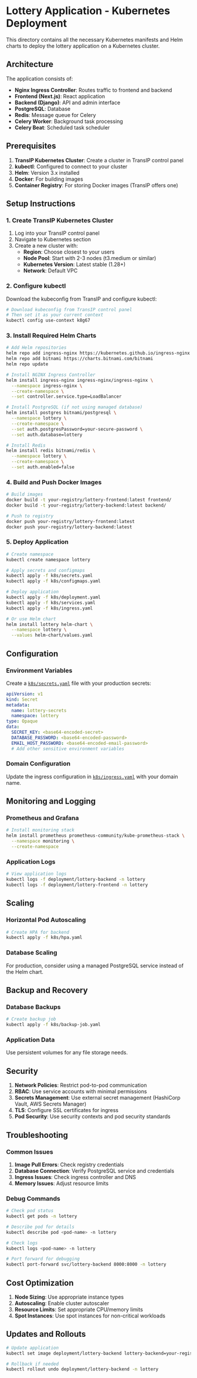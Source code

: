 # Lottery Application - Kubernetes Deployment

This directory contains all the necessary Kubernetes manifests and Helm charts to deploy the lottery application on a Kubernetes cluster.

## Architecture

The application consists of:

- **Nginx Ingress Controller**: Routes traffic to frontend and backend
- **Frontend (Next.js)**: React application
- **Backend (Django)**: API and admin interface
- **PostgreSQL**: Database
- **Redis**: Message queue for Celery
- **Celery Worker**: Background task processing
- **Celery Beat**: Scheduled task scheduler

## Prerequisites

1. **TransIP Kubernetes Cluster**: Create a cluster in TransIP control panel
2. **kubectl**: Configured to connect to your cluster
3. **Helm**: Version 3.x installed
4. **Docker**: For building images
5. **Container Registry**: For storing Docker images (TransIP offers one)

## Setup Instructions

### 1. Create TransIP Kubernetes Cluster

1. Log into your TransIP control panel
2. Navigate to Kubernetes section
3. Create a new cluster with:
   - **Region**: Choose closest to your users
   - **Node Pool**: Start with 2-3 nodes (t3.medium or similar)
   - **Kubernetes Version**: Latest stable (1.28+)
   - **Network**: Default VPC

### 2. Configure kubectl

Download the kubeconfig from TransIP and configure kubectl:

```bash
# Download kubeconfig from TransIP control panel
# Then set it as your current context
kubectl config use-context k8g67
```

### 3. Install Required Helm Charts

```bash
# Add Helm repositories
helm repo add ingress-nginx https://kubernetes.github.io/ingress-nginx
helm repo add bitnami https://charts.bitnami.com/bitnami
helm repo update

# Install NGINX Ingress Controller
helm install ingress-nginx ingress-nginx/ingress-nginx \
  --namespace ingress-nginx \
  --create-namespace \
  --set controller.service.type=LoadBalancer

# Install PostgreSQL (if not using managed database)
helm install postgres bitnami/postgresql \
  --namespace lottery \
  --create-namespace \
  --set auth.postgresPassword=your-secure-password \
  --set auth.database=lottery

# Install Redis
helm install redis bitnami/redis \
  --namespace lottery \
  --create-namespace \
  --set auth.enabled=false
```

### 4. Build and Push Docker Images

```bash
# Build images
docker build -t your-registry/lottery-frontend:latest frontend/
docker build -t your-registry/lottery-backend:latest backend/

# Push to registry
docker push your-registry/lottery-frontend:latest
docker push your-registry/lottery-backend:latest
```

### 5. Deploy Application

```bash
# Create namespace
kubectl create namespace lottery

# Apply secrets and configmaps
kubectl apply -f k8s/secrets.yaml
kubectl apply -f k8s/configmaps.yaml

# Deploy application
kubectl apply -f k8s/deployment.yaml
kubectl apply -f k8s/services.yaml
kubectl apply -f k8s/ingress.yaml

# Or use Helm chart
helm install lottery helm-chart \
  --namespace lottery \
  --values helm-chart/values.yaml
```

## Configuration

### Environment Variables

Create a [`k8s/secrets.yaml`](../k8s/secrets.yaml) file with your production secrets:

```yaml
apiVersion: v1
kind: Secret
metadata:
  name: lottery-secrets
  namespace: lottery
type: Opaque
data:
  SECRET_KEY: <base64-encoded-secret>
  DATABASE_PASSWORD: <base64-encoded-password>
  EMAIL_HOST_PASSWORD: <base64-encoded-email-password>
  # Add other sensitive environment variables
```

### Domain Configuration

Update the ingress configuration in [`k8s/ingress.yaml`](../k8s/ingress.yaml) with your domain name.

## Monitoring and Logging

### Prometheus and Grafana

```bash
# Install monitoring stack
helm install prometheus prometheus-community/kube-prometheus-stack \
  --namespace monitoring \
  --create-namespace
```

### Application Logs

```bash
# View application logs
kubectl logs -f deployment/lottery-backend -n lottery
kubectl logs -f deployment/lottery-frontend -n lottery
```

## Scaling

### Horizontal Pod Autoscaling

```bash
# Create HPA for backend
kubectl apply -f k8s/hpa.yaml
```

### Database Scaling

For production, consider using a managed PostgreSQL service instead of the Helm chart.

## Backup and Recovery

### Database Backups

```bash
# Create backup job
kubectl apply -f k8s/backup-job.yaml
```

### Application Data

Use persistent volumes for any file storage needs.

## Security

1. **Network Policies**: Restrict pod-to-pod communication
2. **RBAC**: Use service accounts with minimal permissions
3. **Secrets Management**: Use external secret management (HashiCorp Vault, AWS Secrets Manager)
4. **TLS**: Configure SSL certificates for ingress
5. **Pod Security**: Use security contexts and pod security standards

## Troubleshooting

### Common Issues

1. **Image Pull Errors**: Check registry credentials
2. **Database Connection**: Verify PostgreSQL service and credentials
3. **Ingress Issues**: Check ingress controller and DNS
4. **Memory Issues**: Adjust resource limits

### Debug Commands

```bash
# Check pod status
kubectl get pods -n lottery

# Describe pod for details
kubectl describe pod <pod-name> -n lottery

# Check logs
kubectl logs <pod-name> -n lottery

# Port forward for debugging
kubectl port-forward svc/lottery-backend 8000:8000 -n lottery
```

## Cost Optimization

1. **Node Sizing**: Use appropriate instance types
2. **Autoscaling**: Enable cluster autoscaler
3. **Resource Limits**: Set appropriate CPU/memory limits
4. **Spot Instances**: Use spot instances for non-critical workloads

## Updates and Rollouts

```bash
# Update application
kubectl set image deployment/lottery-backend lottery-backend=your-registry/lottery-backend:new-version -n lottery

# Rollback if needed
kubectl rollout undo deployment/lottery-backend -n lottery
```
